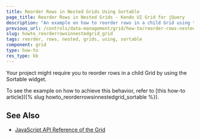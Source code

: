 ```yaml
---
title: Reorder Rows in Nested Grids Using Sortable
page_title: Reorder Rows in Nested Grids - Kendo UI Grid for jQuery
description: "An example on how to reorder rows in a child Grid using the Kendo UI Sortable widget."
previous_url: /controls/data-management/grid/how-to/reorder-rows-nested-grids, /controls/data-management/grid/how-to/Editing/reorder-rows-nested-grids
slug: howto_reorderrowsinnestedgrid_grid
tags: reorder, rows, nested, grids, using, sortable
component: grid
type: how-to
res_type: kb
---
```


Your project might require you to reorder rows in a child Grid by using the Sortable widget.

To see the example on how to achieve this behavior, refer to [this how-to article]({% slug howto_reorderrowsinnestedgrid_sortable %}).

## See Also

* [JavaScript API Reference of the Grid](/api/javascript/ui/grid)
